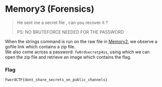 # Memory3 (Forensics)  
  
  
> He sent me a secret file , can you recover it ?
>
> PS: NO BRUTEFORCE NEEDED FOR THE PASSWORD  
  
  
When the strings command is run on the raw file in [Memory2](https://github.com/EnigmaEnvoy/2020-CTF-Writeups/blob/master/Fword%20CTF/Memory/Memory2/memory2.md), we observe a gofile link which contains a zip file.  
We also come across a password: `fw0rdsecretp4ss`, using which we can open the zip file and retrieve an image which contains the flag.  
  
  
### Flag
`FwordCTF{dont_share_secrets_on_public_channels}`
